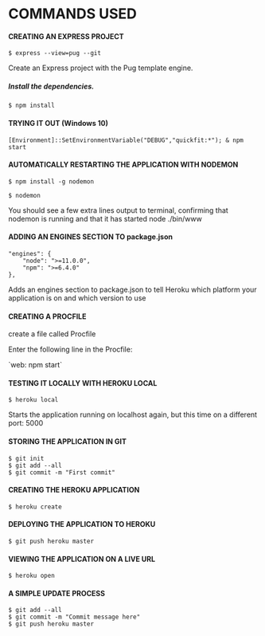 # COMMANDS USED #

#### CREATING AN EXPRESS PROJECT ####
`$ express --view=pug --git`
<p> Create an Express project with the Pug template engine.</br>

##### Install the dependencies. #####
`$ npm install`

#### TRYING IT OUT (Windows 10)
`[Environment]::SetEnvironmentVariable("DEBUG","quickfit:*"); & npm start`

#### AUTOMATICALLY RESTARTING THE APPLICATION WITH NODEMON ####
`$ npm install -g nodemon`

`$ nodemon`
<p> You should see a few extra lines output to terminal, confirming that nodemon is running and that it has started node ./bin/www  </p>

#### ADDING AN ENGINES SECTION TO package.json ####
`"engines": {`</br>
`    "node": ">=11.0.0",`</br>
`    "npm": ">=6.4.0"`</br>
`},`
<p> Adds an engines section to package.json to tell Heroku which platform your application is on and which version to use </p>

#### CREATING A PROCFILE ####
<p> create a file called Procfile </p>
<p> Enter the following line in the Procfile: </p>
`web: npm start`

#### TESTING IT LOCALLY WITH HEROKU LOCAL ####
`$ heroku local`
<p> Starts the application running on localhost again, but this time on a different port: 5000 </p>

#### STORING THE APPLICATION IN GIT ####
`$ git init`</br>
`$ git add --all`</br>
`$ git commit -m "First commit"`

#### CREATING THE HEROKU APPLICATION ####
`$ heroku create`

#### DEPLOYING THE APPLICATION TO HEROKU ####
`$ git push heroku master`

#### VIEWING THE APPLICATION ON A LIVE URL ####
`$ heroku open`

#### A SIMPLE UPDATE PROCESS ####
`$ git add --all`</br>
`$ git commit -m "Commit message here"`</br>
`$ git push heroku master`